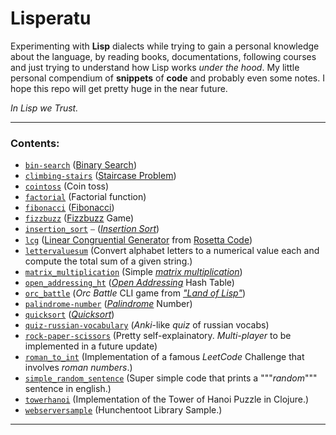# Lisperatu
Experimenting with **Lisp** dialects while trying to gain a personal knowledge about the language, by reading books, documentations, following courses and just trying to understand how Lisp works *under the hood*. My little personal compendium of **snippets** of **code** and probably even some notes. I hope this repo will get pretty huge in the near future.

*In Lisp we Trust.*

---

### Contents: 
- [`bin-search`](https://github.com/alcestide/CLisping/blob/main/bin-search.lisp)  ([Binary Search](https://en.wikipedia.org/wiki/Binary_search_algorithm))
- [`climbing-stairs`](https://github.com/alcestide/CLisping/blob/main/climbing-stairs.lisp)  ([Staircase Problem](https://leetcode.com/problems/climbing-stairs/))
- [`cointoss`](https://github.com/alcestide/CLisping/blob/main/cointoss.lisp)  (Coin toss)
- [`factorial`](https://github.com/alcestide/CLisping/blob/main/factorial.clj) (Factorial function)
-  [`fibonacci`](https://github.com/alcestide/CLisping/blob/main/fibonacci.lisp)  ([Fibonacci](https://en.wikipedia.org/wiki/Fibonacci_sequence))
-  [`fizzbuzz`](https://github.com/alcestide/CLisping/blob/main/fizzbuzz.lisp)  ([Fizzbuzz](https://en.wikipedia.org/wiki/Fizz_buzz) Game)
-  [`insertion_sort`](https://github.com/alcestide/CLisping/blob/main/insertion_sort.lisp) ⎯ ([_Insertion Sort_](https://it.wikipedia.org/wiki/Insertion_sort))
-  [`lcg`](https://github.com/alcestide/CLisping/blob/main/lcg.lisp)  ([Linear Congruential Generator](https://en.wikipedia.org/wiki/Linear_congruential_generator) from [Rosetta Code](https://rosettacode.org/wiki/Rosetta_Code))
-  [`lettervaluesum`](https://github.com/alcestide/CLisping/blob/main/lettervaluesum.lisp)  (Convert alphabet letters to a numerical value each and compute the total sum of a given string.)
-  [`matrix_multiplication`](https://github.com/alcestide/CLisping/blob/main/matrix_multiplication.lisp)  (Simple [_matrix multiplication_](https://en.wikipedia.org/wiki/Matrix_multiplication))
-  [`open_addressing_ht`](https://github.com/alcestide/CLisping/blob/main/open_addressing_ht.lisp)  ([_Open Addressing_](https://en.wikipedia.org/wiki/Open_addressing) Hash Table)
-  [`orc_battle`](https://github.com/alcestide/CLisping/blob/main/orc_battle.lisp)  (_Orc Battle_ CLI game from [_"Land of Lisp"_](http://landoflisp.com/))
- [`palindrome-number`](https://github.com/alcestide/CLisping/blob/main/palindrome-number.lisp)  ([_Palindrome_](https://en.wikipedia.org/wiki/Palindrome) Number)
- [`quicksort`](https://github.com/alcestide/CLisping/blob/main/quicksort.lisp)  ([_Quicksort_](https://it.wikipedia.org/wiki/Quicksort))
- [`quiz-russian-vocabulary`](https://github.com/alcestide/CLisping/blob/main/quiz-russian-vocabulary.lisp)  (_Anki_-like _quiz_ of russian vocabs)
- [`rock-paper-scissors`](https://github.com/alcestide/CLisping/blob/main/rock-paper-scissors.lisp)  (Pretty self-explainatory. _Multi-player_ to be implemented in a future update)
- [`roman_to_int`](https://github.com/alcestide/CLisping/blob/main/roman_to_int.lisp)  (Implementation of a famous _LeetCode_ Challenge that involves _roman numbers_.)
- [`simple_random_sentence`](https://github.com/alcestide/CLisping/blob/main/simple_random_sentence.lisp)  (Super simple code that prints a """_random_""" sentence in english.)
- [`towerhanoi`](https://github.com/alcestide/CLisping/blob/main/towerhanoi.clj)  (Implementation of the Tower of Hanoi Puzzle in Clojure.)
- [`webserversample`](https://github.com/alcestide/CLisping/blob/main/webserversample.lisp)  (Hunchentoot Library Sample.)

---
